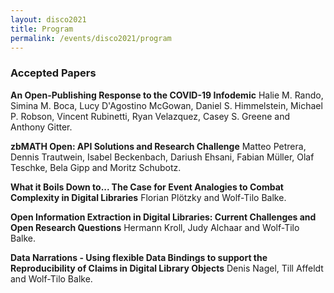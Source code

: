 ```yaml
---
layout: disco2021
title: Program
permalink: /events/disco2021/program
---
```

### Accepted Papers

**An Open-Publishing Response to the COVID-19 Infodemic** Halie M. Rando, Simina M. Boca, Lucy D'Agostino McGowan, Daniel S. Himmelstein, Michael P. Robson, Vincent Rubinetti, Ryan Velazquez, Casey S. Greene and Anthony Gitter. 

**zbMATH Open: API Solutions and Research Challenge** Matteo Petrera, Dennis Trautwein, Isabel Beckenbach, Dariush Ehsani, Fabian Müller, Olaf Teschke, Bela Gipp and Moritz Schubotz.

**What it Boils Down to... The Case for Event Analogies to Combat Complexity in Digital Libraries** Florian Plötzky and Wolf-Tilo Balke.

**Open Information Extraction in Digital Libraries: Current Challenges and Open Research Questions** Hermann Kroll, Judy Alchaar and Wolf-Tilo Balke.

**Data Narrations - Using flexible Data Bindings to support the Reproducibility of Claims in Digital Library Objects** Denis Nagel, Till Affeldt and Wolf-Tilo Balke.

